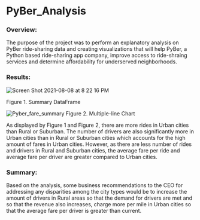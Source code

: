 # PyBer_Analysis

### Overview:
   The purpose of the project was to perform an explanatory analysis on PyBer ride-sharing data and creating visualizations that will help PyBer, a Python based ride-sharing app company, improve access to ride-shraing services and determine affordability for underserved neighborhoods.   


### Results: 

![Screen Shot 2021-08-08 at 8 22 16 PM](https://user-images.githubusercontent.com/86751774/128652132-6911c145-b31a-4748-b482-068bc34bb1fe.png)

Figure 1. Summary DataFrame

![Pyber_fare_summary](https://user-images.githubusercontent.com/86751774/128652202-f79ff012-b374-4acd-b67a-d72c7b2b7a89.png)
Figure 2. Multiple-line Chart 
    
   As displayed by Figure 1 and Figure 2, there are more rides in Urban cities than Rural or Suburban. The number of drivers are also significantly more in Urban cities than in Rural or Suburban cities which accounts for the high amount of fares in Urban cities. However, as there are less number of rides and drivers in Rural and Suburban cities, the average fare per ride and average fare per driver are greater compared to Urban cities. 
   
   
### Summary: 
   Based on the analysis, some business recommendations to the CEO for addressing any disparities among the city types would be to increase the amount of drivers in Rural areas so that the demand for drivers are met and so that the revenue also increases, charge more per mile in Urban cities so that the average fare per driver is greater than current.  
